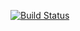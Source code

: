 [![Build Status](https://app.travis-ci.com/BalliAsghar/learn-travis.svg?branch=master)](https://app.travis-ci.com/BalliAsghar/learn-travis)
